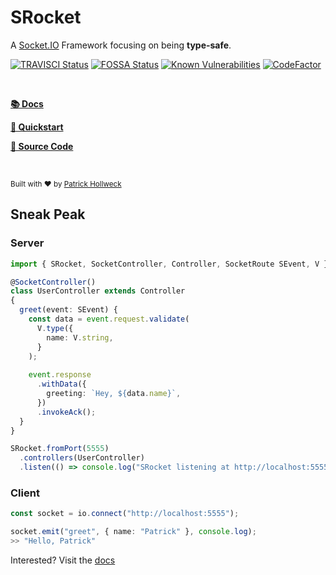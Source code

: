 # SRocket

A [Socket.IO](https://socket.io/docs) Framework focusing on being **type-safe**.

[![TRAVISCI Status](https://travis-ci.org/PatrickHollweck/SRocket.svg?branch=master)](https://travis-ci.org/PatrickHollweck/SRocket)
[![FOSSA Status](https://app.fossa.io/api/projects/git%2Bgithub.com%2FPatrickHollweck%2FSRocket.svg?type=shield)](https://app.fossa.io/projects/git%2Bgithub.com%2FPatrickHollweck%2FSRocket?ref=badge_shield)
[![Known Vulnerabilities](https://snyk.io/test/github/PatrickHollweck/SRocket/badge.svg)](https://snyk.io/test/github/PatrickHollweck/SRocket)
[![CodeFactor](https://www.codefactor.io/repository/github/patrickhollweck/srocket/badge)](https://www.codefactor.io/repository/github/patrickhollweck/srocket)

<br />

<strong>

[📚 Docs](https://patrickhollweck.github.io/SRocket/#/)

[💨 Quickstart](https://patrickhollweck.github.io/SRocket/#/quickstart)

[📝 Source Code](https://github.com/PatrickHollweck/srocket)

</strong>

<br />

<sub>Built with ❤︎ by <a href="https://github.com/PatrickHollweck">Patrick Hollweck</a></sub>

## Sneak Peak

### Server

```ts
import { SRocket, SocketController, Controller, SocketRoute SEvent, V } from "srocket";

@SocketController()
class UserController extends Controller
{
  greet(event: SEvent) {
    const data = event.request.validate(
      V.type({
        name: V.string,
      }
    );
    
    event.response
      .withData({
        greeting: `Hey, ${data.name}`,
      })
      .invokeAck();
  }
}

SRocket.fromPort(5555)
  .controllers(UserController)
  .listen(() => console.log("SRocket listening at http://localhost:5555"));
```

### Client

```ts
const socket = io.connect("http://localhost:5555");

socket.emit("greet", { name: "Patrick" }, console.log);
>> "Hello, Patrick"
```

Interested? Visit the [docs](https://patrickhollweck.github.io/SRocket/#/)
